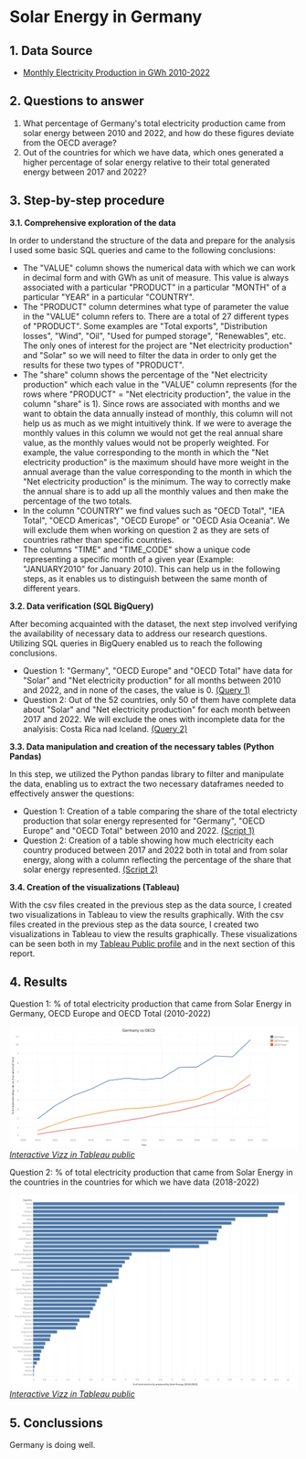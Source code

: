 # Solar Energy in Germany

## 1. Data Source
- [Monthly Electricity Production in GWh 2010-2022](https://www.kaggle.com/datasets/ccanb23/iea-monthly-electricity-statistics?resource=download)

## 2. Questions to answer
1. What percentage of Germany's total electricity production came from solar energy between 2010 and 2022, and how do these figures deviate from the OECD average?
2. Out of the countries for which we have data, which ones generated a higher percentage of solar energy relative to their total generated energy between 2017 and 2022?

## 3. Step-by-step procedure

**3.1. Comprehensive exploration of the data**

In order to understand the structure of the data and prepare for the analysis I used some basic SQL queries and came to the following conclusions:
- The "VALUE" column shows the numerical data with which we can work in decimal form and with GWh as unit of measure. This value is always associated with a particular "PRODUCT" in a particular "MONTH" of a particular "YEAR" in a particular "COUNTRY". 
- The "PRODUCT" column determines what type of parameter the value in the "VALUE" column refers to. There are a total of 27 different types of "PRODUCT". Some examples are "Total exports", "Distribution losses", "Wind", "Oil", "Used for pumped storage", "Renewables", etc. The only ones of interest for the project are "Net electricity production" and "Solar" so we will need to filter the data in order to only get the results for these two types of "PRODUCT".
- The "share" column shows the percentage of the "Net electricity production" which each value in the "VALUE" column represents (for the rows where "PRODUCT" = "Net electricity production", the value in the column "share" is 1). Since rows are associated with months and we want to obtain the data annually instead of monthly, this column will not help us as much as we might intuitively think. If we were to average the monthly values in this column we would not get the real annual share value, as the monthly values would not be properly weighted. For example, the value corresponding to the month in which the "Net electricity production" is the maximum should have more weight in the annual average than the value corresponding to the month in which the "Net electricity production" is the minimum. The way to correctly make the annual share is to add up all the monthly values and then make the percentage of the two totals.
- In the column "COUNTRY" we find values such as "OECD Total", "IEA Total", "OECD Americas", "OECD Europe" or "OECD Asia Oceania". We will exclude them when working on question 2 as they are sets of countries rather than specific countries.
- The columns "TIME" and "TIME_CODE" show a unique code representing a specific month of a given year (Example: "JANUARY2010" for January 2010). This can help us in the following steps, as it enables us to distinguish between the same month of different years.

**3.2. Data verification (SQL BigQuery)**

After becoming acquainted with the dataset, the next step involved verifying the availability of necessary data to address our research questions. Utilizing SQL queries in BigQuery enabled us to reach the following conclusions.
- Question 1: "Germany", "OECD Europe" and "OECD Total" have data for "Solar" and "Net electricity production" for all months between 2010 and 2022, and in none of the cases, the value is 0. [(Query 1)](code/SQL_queries.txt)
- Question 2: Out of the 52 countries, only 50 of them have complete data about "Solar" and "Net electricity production" for each month between 2017 and 2022. We will exclude the ones with incomplete data for the analyisis: Costa Rica nad Iceland. [(Query 2)](code/SQL_queries.txt)

**3.3. Data manipulation and creation of the necessary tables (Python Pandas)**

In this step, we utilized the Python pandas library to filter and manipulate the data, enabling us to extract the two necessary dataframes needed to effectively answer the questions:
- Question 1: Creation of a table comparing the share of the total electricty production that solar energy represented for "Germany", "OECD Europe" and "OECD Total" between 2010 and 2022. [(Script 1)](code/Q1.py)
- Question 2: Creation of a table showing how much electricity each country produced between 2017 and 2022 both in total and from solar energy, along with a column reflecting the percentage of the share that solar energy represented. [(Script 2)](code/Q2.py)

**3.4. Creation of the visualizations (Tableau)**

With the csv files created in the previous step as the data source, I created two visualizations in Tableau to view the results graphically. With the csv files created in the previous step as the data source, I created two visualizations in Tableau to view the results graphically. These visualizations can be seen both in my [Tableau Public profile](https://public.tableau.com/app/profile/enrique.de.sus/vizzes) and in the next section of this report.


## 4. Results

Question 1: % of total electricity production that came from Solar Energy in Germany, OECD Europe and OECD Total (2010-2022)

![Ejemplo de imagen](visualizations/Viz1.png)
[*Interactive Vizz in Tableau public*](https://public.tableau.com/app/profile/enrique.de.sus/viz/GermanyvsOECD_17129401671640/Hoja2)



Question 2: % of total electricity production that came from Solar Energy in the countries in the countries for which we have data (2018-2022)
 
![Ejemplo de imagen](visualizations/Viz2.png)
[*Interactive Vizz in Tableau public*](https://public.tableau.com/app/profile/enrique.de.sus/viz/totalelectricityproducedbySolar/Hoja1)


## 5. Conclussions

Germany is doing well.
